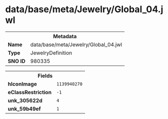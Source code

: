 <h1>data/base/meta/Jewelry/Global_04.jwl</h1><table><tr><th colspan="100%">Metadata</th></tr><tr><td><b>Name</b></td><td>data/base/meta/Jewelry/Global_04.jwl</td></tr><tr><td><b>Type</b></td><td>JewelryDefinition</td></tr><tr><td><b>SNO ID</b></td><td>980335</td></tr></table>

<table><tr><th colspan="100%">Fields</th></tr><tr><td><b>hIconImage</b></td><td><code>1139940270</code></td></tr><tr><td><b>eClassRestriction</b></td><td><code>-1</code></td></tr><tr><td><b>unk_305622d</b></td><td><code>4</code></td></tr><tr><td><b>unk_59b49ef</b></td><td><code>1</code></td></tr></table>

